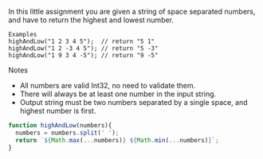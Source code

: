 In this little assignment you are given a string of space separated numbers, and have to return the highest and lowest number.
```
Examples
highAndLow("1 2 3 4 5");  // return "5 1"
highAndLow("1 2 -3 4 5"); // return "5 -3"
highAndLow("1 9 3 4 -5"); // return "9 -5"
```
Notes
- All numbers are valid Int32, no need to validate them.
- There will always be at least one number in the input string.
- Output string must be two numbers separated by a single space, and highest number is first.



```js
function highAndLow(numbers){
  numbers = numbers.split(' ');
  return `${Math.max(...numbers)} ${Math.min(...numbers)}`;
}
```
